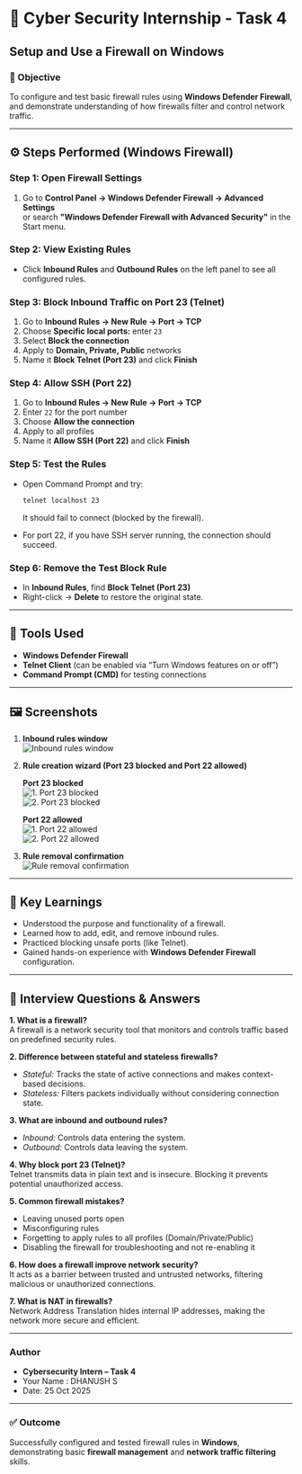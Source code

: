 # 🔐 Cyber Security Internship - Task 4  
## Setup and Use a Firewall on Windows  

### 🧭 Objective
To configure and test basic firewall rules using **Windows Defender Firewall**, and demonstrate understanding of how firewalls filter and control network traffic.

---

## ⚙️ Steps Performed (Windows Firewall)

### Step 1: Open Firewall Settings
1. Go to **Control Panel → Windows Defender Firewall → Advanced Settings**  
   or search **"Windows Defender Firewall with Advanced Security"** in the Start menu.

### Step 2: View Existing Rules
- Click **Inbound Rules** and **Outbound Rules** on the left panel to see all configured rules.

### Step 3: Block Inbound Traffic on Port 23 (Telnet)
1. Go to **Inbound Rules → New Rule → Port → TCP**  
2. Choose **Specific local ports:** enter `23`  
3. Select **Block the connection**  
4. Apply to **Domain, Private, Public** networks  
5. Name it **Block Telnet (Port 23)** and click **Finish**

### Step 4: Allow SSH (Port 22)
1. Go to **Inbound Rules → New Rule → Port → TCP**  
2. Enter `22` for the port number  
3. Choose **Allow the connection**  
4. Apply to all profiles  
5. Name it **Allow SSH (Port 22)** and click **Finish**

### Step 5: Test the Rules
- Open Command Prompt and try:
  ```bash
  telnet localhost 23
  ```
  It should fail to connect (blocked by the firewall).

- For port 22, if you have SSH server running, the connection should succeed.

### Step 6: Remove the Test Block Rule
- In **Inbound Rules**, find **Block Telnet (Port 23)**  
- Right-click → **Delete** to restore the original state.

---

## 🧰 Tools Used
- **Windows Defender Firewall**
- **Telnet Client** (can be enabled via “Turn Windows features on or off”)
- **Command Prompt (CMD)** for testing connections

---

## 🖼️ Screenshots

1. **Inbound rules window**  
   ![Inbound rules window](screenshots/Screenshot_2025-10-26_124444.png)

2. **Rule creation wizard (Port 23 blocked and Port 22 allowed)**  

   **Port 23 blocked**  
   ![1. Port 23 blocked](screenshots/Screenshot_2025-10-26_124556.png)  
   ![2. Port 23 blocked](screenshots/Screenshot_2025-10-26_124606.png)  

   **Port 22 allowed**  
   ![1. Port 22 allowed](screenshots/Screenshot_2025-10-26_124824.png)  
   ![2. Port 22 allowed](screenshots/Screenshot_2025-10-26_124830.png)

3. **Rule removal confirmation**  
   ![Rule removal confirmation](screenshots/Screenshot_2025-10-26_124917.png)

---

## 🧩 Key Learnings
- Understood the purpose and functionality of a firewall.  
- Learned how to add, edit, and remove inbound rules.  
- Practiced blocking unsafe ports (like Telnet).  
- Gained hands-on experience with **Windows Defender Firewall** configuration.  

---

## 🧠 Interview Questions & Answers

**1. What is a firewall?**  
A firewall is a network security tool that monitors and controls traffic based on predefined security rules.

**2. Difference between stateful and stateless firewalls?**  
- *Stateful:* Tracks the state of active connections and makes context-based decisions.  
- *Stateless:* Filters packets individually without considering connection state.

**3. What are inbound and outbound rules?**  
- *Inbound:* Controls data entering the system.  
- *Outbound:* Controls data leaving the system.

**4. Why block port 23 (Telnet)?**  
Telnet transmits data in plain text and is insecure. Blocking it prevents potential unauthorized access.

**5. Common firewall mistakes?**  
- Leaving unused ports open  
- Misconfiguring rules  
- Forgetting to apply rules to all profiles (Domain/Private/Public)  
- Disabling the firewall for troubleshooting and not re-enabling it  

**6. How does a firewall improve network security?**  
It acts as a barrier between trusted and untrusted networks, filtering malicious or unauthorized connections.

**7. What is NAT in firewalls?**  
Network Address Translation hides internal IP addresses, making the network more secure and efficient.

---
### **Author**
- **Cybersecurity Intern – Task 4** 
- Your Name : DHANUSH S 
- Date: 25 Oct 2025
---

### ✅ Outcome
Successfully configured and tested firewall rules in **Windows**, demonstrating basic **firewall management** and **network traffic filtering** skills.
